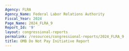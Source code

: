 ```yaml
---
Agency: FLRA
Agency_Name: Federal Labor Relations Authority
Fiscal_Year: 2024
Page_Name: 2024_FLRA_9
Report_Id: '9'
layout: congressional-reports
permalink: /resources/congressional-reports/2024_FLRA_9
title: OMB Do Not Pay Initiative Report
---
```

